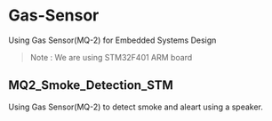 # Gas-Sensor
 Using Gas Sensor(MQ-2) for Embedded Systems Design  
 > Note : We are using STM32F401 ARM board  

 ## MQ2_Smoke_Detection_STM  
 Using Gas Sensor(MQ-2) to detect smoke and aleart using a speaker.
